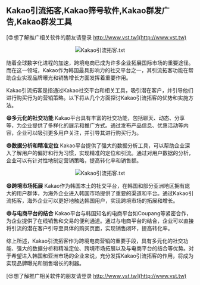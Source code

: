 ## **Kakao引流拓客,Kakao筛号软件,Kakao群发广告,Kakao群发工具**

[😍想了解推广相关软件的朋友请登录 http://www.vst.tw](http://www.vst.tw)

 <center><img src="https://vst.tw/MP4/tuiguang/png/4.png" alt="Kakao引流拓客.txt"></center>

随着全球数字化进程的加速，跨境电商已成为许多企业拓展国际市场的重要途径。而在这一领域，Kakao作为韩国最具影响力的社交平台之一，其引流拓客功能在帮助企业实现品牌曝光和销售增长方面发挥着重要作用。

Kakao引流拓客是指通过Kakao社交平台和相关工具，吸引潜在客户，并引导他们进行购买行为的营销策略。以下将从几个方面探讨Kakao引流拓客的优势和实施方法。

**😄多元化的社交功能**
Kakao平台具有丰富的社交功能，包括聊天、动态、分享等，为企业提供了多样化的展示和推广方式。通过发布产品信息、优惠活动等内容，企业可以吸引更多用户关注，并引导其进行购买行为。

**😄数据分析和精准定位**
Kakao平台提供了强大的数据分析工具，可以帮助企业深入了解用户的偏好和行为习惯，实现精准的定位和引流。通过对用户数据的分析，企业可以有针对性地制定营销策略，提高转化率和销售额。

 <center><img src="https://vst.tw/MP4/tuiguang/png/5.png" alt="Kakao引流拓客.txt"></center>

**😄跨境市场拓展**
Kakao作为韩国本土的社交平台，在韩国和部分亚洲地区拥有庞大的用户群体，为海外企业进入韩国市场提供了重要的渠道和平台。通过Kakao引流拓客，海外企业可以更好地触达韩国用户，实现跨境市场的拓展和增长。

**😄与电商平台的结合**
Kakao平台与韩国知名的电商平台如Coupang等紧密合作，为企业提供了在线销售和交易的便利通道。通过与电商平台的结合，企业可以直接将引流的潜在客户引导至具体的购买页面，实现销售闭环，提高转化率。

综上所述，Kakao引流拓客作为跨境电商营销的重要手段，具有多元化的社交功能、强大的数据分析和精准定位、跨境市场拓展以及与电商平台的结合等优势。对于希望进入韩国和亚洲市场的企业来说，充分发挥Kakao引流拓客的作用，将成为实现品牌曝光和销售增长的利器。

[😍想了解推广相关软件的朋友请登录 http://www.vst.tw](http://www.vst.tw)



